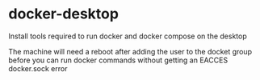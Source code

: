 # docker-desktop

Install tools required to run docker and docker compose on the desktop


The machine will need a reboot after adding the user to the docket group before  you can run docker commands without getting an EACCES docker.sock error
